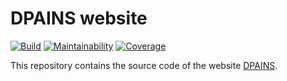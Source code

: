 # DPAINS website

[![Build](https://img.shields.io/github/actions/workflow/status/toddy15/dpains/test.yml)](https://github.com/toddy15/dpains/actions/workflows/test.yml)
[![Maintainability](https://img.shields.io/codeclimate/maintainability/toddy15/dpains)](https://codeclimate.com/github/toddy15/dpains)
[![Coverage](https://img.shields.io/codeclimate/coverage/toddy15/dpains)](https://codeclimate.com/github/toddy15/dpains)

This repository contains the source code of the website
[DPAINS](https://www.dienstplan-an.de/).
